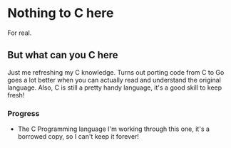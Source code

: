 # Nothing to C here
For real.

## But what can you C here

Just me refreshing my C knowledge. Turns out porting code from C to Go goes a lot better when you can actually read and understand the original language. Also, C is still a pretty handy language, it's a good skill to keep fresh!

### Progress
- The C Programming language
  I'm working through this one, it's a borrowed copy, so I can't keep it forever!
